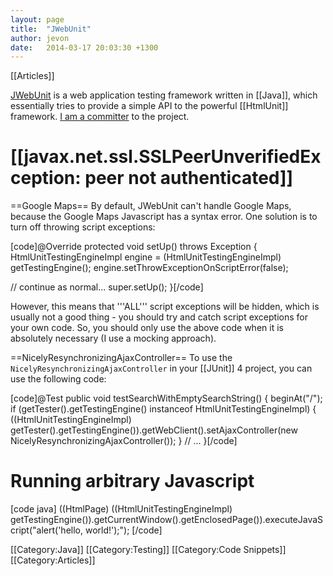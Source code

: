 ```yaml
---
layout: page
title:  "JWebUnit"
author: jevon
date:   2014-03-17 20:03:30 +1300
---
```


[[Articles]]

<a href="http://jwebunit.sourceforge.net/">JWebUnit</a> is a web application testing framework written in [[Java]], which essentially tries to provide a simple API to the powerful [[HtmlUnit]] framework. <a href="http://jwebunit.sourceforge.net/team-list.html">I am a committer</a> to the project.

# [[javax.net.ssl.SSLPeerUnverifiedException: peer not authenticated]]

==Google Maps==
By default, JWebUnit can't handle Google Maps, because the Google Maps Javascript has a syntax error. One solution is to turn off throwing script exceptions:

[code]@Override
protected void setUp() throws Exception {
  HtmlUnitTestingEngineImpl engine = (HtmlUnitTestingEngineImpl) getTestingEngine();
  engine.setThrowExceptionOnScriptError(false);

  // continue as normal...
  super.setUp();
}[/code]

However, this means that '''ALL''' script exceptions will be hidden, which is usually not a good thing - you should try and catch script exceptions for your own code. So, you should only use the above code when it is absolutely necessary (I use a mocking approach).

==NicelyResynchronizingAjaxController==
To use the `NicelyResynchronizingAjaxController` in your [[JUnit]] 4 project, you can use the following code:

[code]@Test
public void testSearchWithEmptySearchString() {
	beginAt("/");
	if (getTester().getTestingEngine() instanceof HtmlUnitTestingEngineImpl) {
		((HtmlUnitTestingEngineImpl) getTester().getTestingEngine()).getWebClient().setAjaxController(new NicelyResynchronizingAjaxController());
	}
	// ...
}[/code]

# Running arbitrary Javascript

[code java]
((HtmlPage) ((HtmlUnitTestingEngineImpl) getTestingEngine()).getCurrentWindow().getEnclosedPage()).executeJavaScript("alert('hello, world!');");
[/code]

[[Category:Java]]
[[Category:Testing]]
[[Category:Code Snippets]]
[[Category:Articles]]